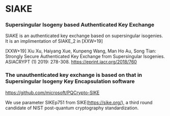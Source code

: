 # SIAKE

### Supersingular Isogeny based Authenticated Key Exchange
SIAKE is an authenticated key exchange based on supersingular isogenies. 
It is an implimentation of SIAKE_2 in [XXW+19]

[XXW+19] Xiu Xu, Haiyang Xue, Kunpeng Wang, Man Ho Au, Song Tian: Strongly Secure Authenticated Key Exchange from Supersingular Isogenies. ASIACRYPT (1) 2019: 278-308.
https://eprint.iacr.org/2018/760

### The unauthenticated key exchange is based on that in Supersingular Isogeny Key Encapsulation software
https://github.com/microsoft/PQCrypto-SIKE

We use parameter SIKEp751 from SIKE(https://sike.org/), a third round candidate of NIST post-quantum cryptography standardization.
